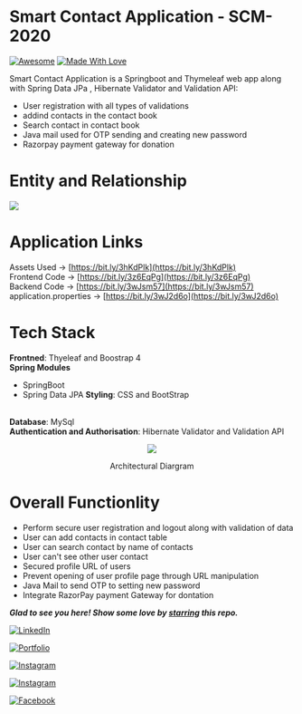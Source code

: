 # Smart Contact Application - SCM-2020

[![Awesome](https://cdn.rawgit.com/sindresorhus/awesome/d7305f38d29fed78fa85652e3a63e154dd8e8829/media/badge.svg)](https://github.com/daadestroyer) [![Made With Love](https://img.shields.io/badge/Made%20With-Love-orange.svg)](https://github.com/daadestroyer)

Smart Contact Application is a Springboot and Thymeleaf web app along with Spring Data JPa , Hibernate Validator and Validation API:
- User registration with all types of validations
- addind contacts in the contact book
- Search contact in contact book
- Java mail used for OTP sending and creating new password
- Razorpay payment gateway for donation 

# Entity and Relationship
<img src="https://embed.creately.com/yAlD0xDqdhO?token=CcZ1tWAW2QMOwDKz&type=svg">

# Application Links

Assets Used -> [https://bit.ly/3hKdPlk](https://bit.ly/3hKdPlk)
<br>
Frontend Code -> [https://bit.ly/3z6EqPg](https://bit.ly/3z6EqPg)
<br>
Backend Code -> [https://bit.ly/3wJsm57](https://bit.ly/3wJsm57)
<br>
application.properties -> [https://bit.ly/3wJ2d6o](https://bit.ly/3wJ2d6o)

# Tech Stack

<b>Frontned</b>: Thyeleaf and Boostrap 4
<br>
<b>Spring Modules</b>
  - SpringBoot
  - Spring Data JPA
<b>Styling</b>: CSS and BootStrap
<br>
<b>Database</b>: MySql
<br>
<b>Authentication and Authorisation</b>: Hibernate Validator and Validation API


<p align="center">
  <img src="https://image-dock-uploads-be.s3.ap-south-1.amazonaws.com/image.2021-04-18T19%3A42%3A20.791Z" />
</p>
<p align="center">
  Architectural  Diargram 
</p>

# Overall Functionlity
- Perform secure user registration and logout along with validation of data
- User can add contacts in contact table
- User can search contact by name of contacts
- User can't see other user contact 
- Secured profile URL of users
- Prevent opening of user profile page through URL manipulation
- Java Mail to send OTP to setting new password
- Integrate RazorPay payment Gateway for dontation



***Glad to see you here! Show some love by [starring](https://github.com/daadestroyer/smartcontactapplication) this repo.***

[![LinkedIn](https://img.shields.io/static/v1.svg?label=connect&message=@daadestroyer&color=grey&logo=linkedin&style=flat&logoColor=white&colorA=blue)](https://www.linkedin.com/in/daadestroyer/) 

[![Portfolio](https://img.shields.io/static/v1.svg?label=visit&message=@daadestroyer&color=grey&logo=portfolio&style=flat&logoColor=white&colorA=blue)](https://daadestroyer.github.io/)  

[![Instagram](https://img.shields.io/static/v1.svg?label=follow&message=@daadestroyer_14&color=grey&logo=instagram&style=flat&logoColor=white&colorA=blue)](https://www.instagram.com/daadestroyer_14/) 

[![Instagram](https://img.shields.io/static/v1.svg?label=follow&message=@daadestroyer_14&color=grey&logo=instagram&style=flat&logoColor=white&colorA=blue)](https://www.instagram.com/foodie_nigam/) 

[![Facebook](https://img.shields.io/static/v1.svg?label=follow&message=@shubhamnigam&color=grey&logo=facebook&style=flat&logoColor=white&colorA=blue)](https://www.facebook.com/shubham.nigam.562114)


